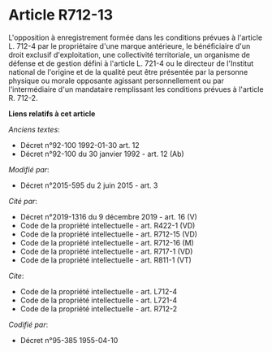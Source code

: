 # Article R712-13

L'opposition à enregistrement formée dans les conditions prévues à l'article L. 712-4 par le propriétaire d'une marque
antérieure, le bénéficiaire d'un droit exclusif d'exploitation, une collectivité territoriale, un organisme de défense et de
gestion défini à l'article L. 721-4 ou le directeur de l'Institut national de l'origine et de la qualité peut être présentée
par la personne physique ou morale opposante agissant personnellement ou par l'intermédiaire d'un mandataire remplissant les
conditions prévues à l'article R. 712-2.

**Liens relatifs à cet article**

_Anciens textes_:

  - Décret n°92-100 1992-01-30 art. 12
  - Décret n°92-100 du 30 janvier 1992 - art. 12 (Ab)

_Modifié par_:

  - Décret n°2015-595 du 2 juin 2015 - art. 3

_Cité par_:

  - Décret n°2019-1316 du 9 décembre 2019 - art. 16 (V)
  - Code de la propriété intellectuelle - art. R422-1 (VD)
  - Code de la propriété intellectuelle - art. R712-15 (VD)
  - Code de la propriété intellectuelle - art. R712-16 (M)
  - Code de la propriété intellectuelle - art. R717-1 (VD)
  - Code de la propriété intellectuelle - art. R811-1 (VT)

_Cite_:

  - Code de la propriété intellectuelle - art. L712-4
  - Code de la propriété intellectuelle - art. L721-4
  - Code de la propriété intellectuelle - art. R712-2

_Codifié par_:

  - Décret n°95-385 1955-04-10
